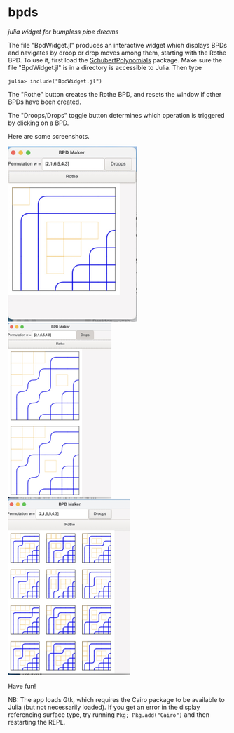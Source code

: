 # bpds
*julia widget for bumpless pipe dreams*


The file "BpdWidget.jl" produces an interactive widget which displays BPDs and navigates by droop or drop moves among them, starting with the Rothe BPD.  To use it, first load the [SchubertPolynomials](https://github.com/pseudoeffective/SchubertPolynomials.jl) package.  Make sure the file "BpdWidget.jl" is in a directory is accessible to Julia.  Then type
```julia-repl
julia> include("BpdWidget.jl")
```

The "Rothe" button creates the Rothe BPD, and resets the window if other BPDs have been created.

The "Droops/Drops" toggle button determines which operation is triggered by clicking on a BPD.

Here are some screenshots.

<img src="https://github.com/pseudoeffective/bpds/blob/main/Rothe.jpg" height="400">
<img src="https://github.com/pseudoeffective/bpds/blob/main/Drops.jpg" height="400">
<img src="https://github.com/pseudoeffective/bpds/blob/main/Droops.jpg" height="400">

Have fun!

NB: The app loads Gtk, which requires the Cairo package to be available to Julia (but not necessarily loaded).  If you get an error in the display referencing surface type, try running ```Pkg; Pkg.add("Cairo")``` and then restarting the REPL.

